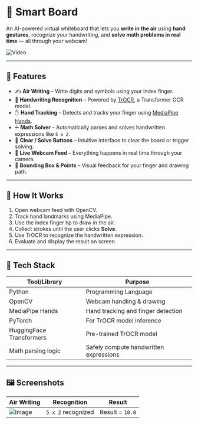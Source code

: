 # 🧠 Smart Board

An AI-powered virtual whiteboard that lets you **write in the air** using **hand gestures**, recognize your handwriting, and **solve math problems in real time** — all through your webcam!

![Video](https://github.com/user-attachments/assets/9ad9f03e-c9ec-48cc-b488-5c116f662a66)

---

## 📌 Features

- ✍️ **Air Writing** – Write digits and symbols using your index finger.
- 🧠 **Handwriting Recognition** – Powered by [TrOCR](https://huggingface.co/microsoft/trocr-base-handwritten), a Transformer OCR model.
- ✋ **Hand Tracking** – Detects and tracks your finger using [MediaPipe Hands](https://google.github.io/mediapipe/solutions/hands.html).
- ➗ **Math Solver** – Automatically parses and solves handwritten expressions like `5 x 2`.
- 🧼 **Clear / Solve Buttons** – Intuitive interface to clear the board or trigger solving.
- 🎥 **Live Webcam Feed** – Everything happens in real time through your camera.
- 🔲 **Bounding Box & Points** – Visual feedback for your finger and drawing path.

---

## 🚀 How It Works

1. Open webcam feed with OpenCV.
2. Track hand landmarks using MediaPipe.
3. Use the index finger tip to draw in the air.
4. Collect strokes until the user clicks **Solve**.
5. Use TrOCR to recognize the handwritten expression.
6. Evaluate and display the result on screen.

---

## 🧰 Tech Stack

| Tool/Library            | Purpose                                 |
|-------------------------|-----------------------------------------|
| Python                  | Programming Language                    |
| OpenCV                  | Webcam handling & drawing               |
| MediaPipe Hands         | Hand tracking and finger detection      |
| PyTorch                 | For TrOCR model inference               |
| HuggingFace Transformers| Pre-trained TrOCR model                 |
| Math parsing logic      | Safely compute handwritten expressions  |

---

## 🖼️ Screenshots

| Air Writing | Recognition | Result |
|-------------|-------------|--------|
| ![Image](https://github.com/user-attachments/assets/d58c7e04-d898-4370-bb90-434337865fcf) | `5 x 2` recognized | Result = `10.0` |


